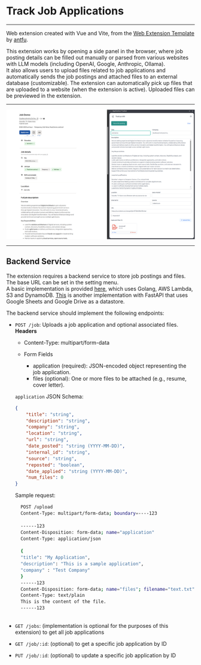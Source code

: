 # Track Job Applications

---------------------------
Web extension created with Vue and Vite, from
the [Web Extension Template](https://github.com/anthttps://github.com/antfu-collective/vitesse-webext)
by [antfu](https://github.com/antfu).

This extension works by opening a side panel in the browser, where job posting details can be filled out manually or
parsed from various websites with LLM models (including OpenAI, Google, Anthropic, Ollama). \
It also allows users to
upload files related to job applications and
automatically sends the job postings and attached files to an external database (customizable).
The extension can automatically pick up files that are uploaded to a website (when the extension is active).
Uploaded files can be previewed in the extension.

----------------
![demo](./assets/img.png)

----------------

## Backend Service

The extension requires a backend service to store job postings and files. The base URL can be set in the setting menu.\
A basic implementation is provided [here](https://github.com/mac-op/job-tracker-backend), which uses Golang, AWS Lambda,
S3 and DynamoDB. [This](https://github.com/mac-op/job-tracker-sheets) is another implementation with FastAPI that uses
Google Sheets and Google Drive as a datastore.

The backend service should implement the following endpoints:

- `POST /job`: Uploads a job application and optional associated files.
  **Headers**
    - Content-Type: multipart/form-data

    - Form Fields
        - application (required): JSON-encoded object representing the job application.
        - files (optional): One or more files to be attached (e.g., resume, cover letter).

  `application` JSON Schema:

  ```json
  {
      "title": "string",
      "description": "string",
      "company": "string",
      "location": "string",
      "url": "string",
      "date_posted": "string (YYYY-MM-DD)",
      "internal_id": "string",
      "source": "string",
      "reposted": "boolean",
      "date_applied": "string (YYYY-MM-DD)",
      "num_files": 0
  }
  ```
  Sample request:
  ```bash
    POST /upload
    Content-Type: multipart/form-data; boundary=----123
    
    ------123
    Content-Disposition: form-data; name="application"
    Content-Type: application/json
    
    {
    "title": "My Application",
    "description": "This is a sample application",
    "company" : "Test Company"
    }
    ------123
    Content-Disposition: form-data; name="files"; filename="text.txt"
    Content-Type: text/plain
    This is the content of the file.
    ------123
    
  ```

- `GET /jobs`: (implementation is optional for the purposes of this extension) to get all job applications
- `GET /job/:id`: (optional) to get a specific job application by ID
- `PUT /job/:id`: (optional) to update a specific job application by ID